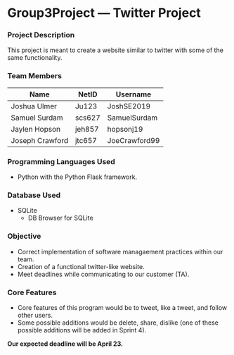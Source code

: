 # Group3Project — Twitter Project

### Project Description
This project is meant to create a website similar to twitter with some of the same functionality.

### Team Members
| Name            | NetID         | Username      |
| -------------   | ------------- | ------------- |
| Joshua Ulmer    | Ju123         | JoshSE2019    |
| Samuel Surdam   | scs627        | SamuelSurdam  |
| Jaylen Hopson   | jeh857        | hopsonj19     |
| Joseph Crawford | jtc657        | JoeCrawford99 |

### Programming Languages Used
* Python with the Python Flask framework.

### Database Used
* SQLite
  - DB Browser for SQLite

### Objective
* Correct implementation of software managaement practices within our team.
* Creation of a functional twitter-like website.
* Meet deadlines while communicating to our customer (TA).

### Core Features
* Core features of this program would be to tweet, like a tweet, and follow other users.
* Some possible additions would be delete, share, dislike (one of these possible additions will be added in Sprint 4).

**Our expected deadline will be April 23.**
